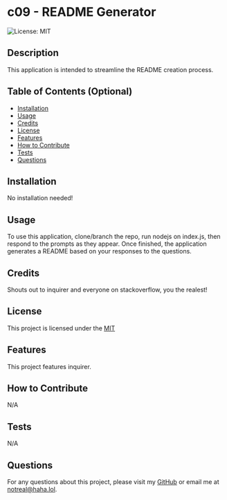 # c09 - README Generator

![License: MIT](https://img.shields.io/badge/License-MIT-yellow.svg)

## Description
  
This application is intended to streamline the README creation process.
  
## Table of Contents (Optional)
  
 - [Installation](#installation)
 - [Usage](#usage)
 - [Credits](#credits)
 - [License](#license)
 - [Features](#features)
 - [How to Contribute](#how-to-contribute)
 - [Tests](#tests)
 - [Questions](#questions)
  
## Installation
  
No installation needed!
  
## Usage
  
To use this application, clone/branch the repo, run nodejs on index.js, then respond to the prompts as they appear. Once finished, the application generates a README based on your responses to the questions.
  
## Credits
  
Shouts out to inquirer and everyone on stackoverflow, you the realest!

## License
  
  This project is licensed under the [MIT](https://opensource.org/licenses/MIT)
  
## Features
  
This project features inquirer.
  
## How to Contribute
  
N/A
  
## Tests
  
N/A

## Questions

For any questions about this project, please visit my [GitHub](https://github.com/enkw) or email me at notreal@haha.lol.
